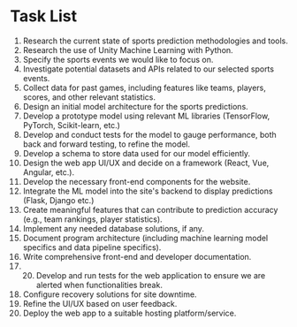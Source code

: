 # Task List

1. Research the current state of sports prediction methodologies and tools.
2. Research the use of Unity Machine Learning with Python.
3. Specify the sports events we would like to focus on.
4. Investigate potential datasets and APIs related to our selected sports events.
5. Collect data for past games, including features like teams, players, scores, and other relevant statistics.
6. Design an initial model architecture for the sports predictions.
7. Develop a prototype model using relevant ML libraries (TensorFlow, PyTorch, Scikit-learn, etc.)
8. Develop and conduct tests for the model to gauge performance, both back and forward testing, to refine the model.
9. Develop a schema to store data used for our model efficiently.
10. Design the web app UI/UX and decide on a framework (React, Vue, Angular, etc.).
12. Develop the necessary front-end components for the website.
13. Integrate the ML model into the site's backend to display predictions (Flask, Django etc.)
14. Create meaningful features that can contribute to prediction accuracy (e.g., team rankings, player statistics).
15. Implement any needed database solutions, if any.
16. Document program architecture (including machine learning model specifics and data pipeline specifics).
17. Write comprehensive front-end and developer documentation.
18. 20. Develop and run tests for the web application to ensure we are alerted when functionalities break.
21. Configure recovery solutions for site downtime. 
22. Refine the UI/UX based on user feedback.
23. Deploy the web app to a suitable hosting platform/service. 
